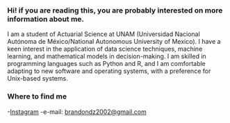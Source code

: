 

<!--
**HitBrann/HitBrann** is a ✨ _special_ ✨ repository because its `README.md` (this file) appears on your GitHub profile.

Here are some ideas to get you started:

- 🔭 I’m currently working on ...
- 🌱 I’m currently learning ...
- 👯 I’m looking to collaborate on ...
- 🤔 I’m looking for help with ...
- 💬 Ask me about ...
- 📫 How to reach me: ...
- 😄 Pronouns: ...
- ⚡ Fun fact: ...
-->

### Hi! if you are reading this, you are probably interested on more information about me.

I am a student of Actuarial Science at UNAM (Universidad Nacional Autónoma de México/National Autonomous University of Mexico). I have a keen interest in the application of data science techniques, machine learning, and mathematical models in decision-making. I am skilled in programming languages such as Python and R, and I am comfortable adapting to new software and operating systems, with a preference for Unix-based systems.

### Where to find me

-[Instagram](https://instagram.com/jst_brann)
-e-mail: brandondz2002@gmail.com

